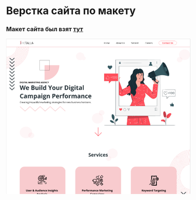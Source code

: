 # Верстка сайта по макету

### Макет сайта был взят [тут](<https://www.figma.com/file/anKpaKpt6OO6V5KpXyn8II/Free-Web-Design-Themplate-with-Prototype-(Community)?t=DdlQxiSd7NXp2bjY-0>)

![Макет](/img/1.png)
